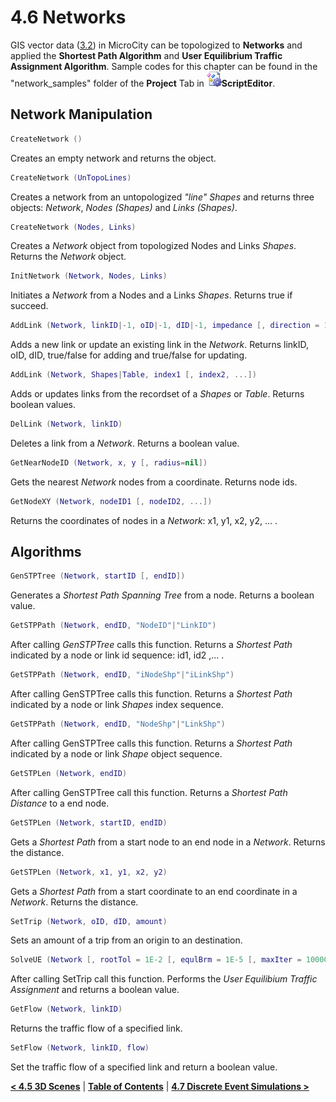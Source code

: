# 4.6 Networks
GIS vector data ([3.2](3.2_vector_shapes)) in MicroCity can be topologized to **Networks** and applied the **Shortest Path Algorithm** and **User Equilibrium Traffic Assignment Algorithm**. Sample codes for this chapter can be found in the "network_samples" folder of the **Project** Tab in ![icon](imgs/icon_script_editor.png)**ScriptEditor**.
## Network Manipulation
```lua
CreateNetwork ()
```
Creates an empty network and returns the object.
```lua
CreateNetwork (UnTopoLines)
```
Creates a network from an untopologized *"line" Shapes* and returns three objects: *Network*, *Nodes (Shapes)* and *Links (Shapes)*.
```lua
CreateNetwork (Nodes, Links)
```
Creates a *Network* object from topologized Nodes and Links *Shapes*. Returns the *Network* object.
```lua
InitNetwork (Network, Nodes, Links)
```
Initiates a *Network* from a Nodes and a Links *Shapes*. Returns true if succeed.
```lua
AddLink (Network, linkID|-1, oID|-1, dID|-1, impedance [, direction = 1 [, capacity = 1E+38]])
```
Adds a new link or update an existing link in the *Network*. Returns linkID, oID, dID, true/false for adding and true/false for updating.
```lua
AddLink (Network, Shapes|Table, index1 [, index2, ...])
```
Adds or updates links from the recordset of a *Shapes* or *Table*. Returns boolean values.
```lua
DelLink (Network, linkID)
```
Deletes a link from a *Network*. Returns a boolean value. 
```lua
GetNearNodeID (Network, x, y [, radius=nil])
```
Gets the nearest *Network* nodes from a coordinate. Returns node ids. 
```lua
GetNodeXY (Network, nodeID1 [, nodeID2, ...])
```
Returns the coordinates of nodes in a *Network*: x1, y1, x2, y2, ... .
## Algorithms
```lua
GenSTPTree (Network, startID [, endID])
```
Generates a *Shortest Path Spanning Tree* from a node. Returns a boolean value.
```lua
GetSTPPath (Network, endID, "NodeID"|"LinkID")
```
After calling *GenSTPTree* calls this function. Returns a *Shortest Path* indicated by a node or link id sequence: id1, id2 ,... . 
```lua
GetSTPPath (Network, endID, "iNodeShp"|"iLinkShp")
```
After calling GenSTPTree calls this function. Returns a *Shortest Path* indicated by a node or link *Shapes* index sequence.
```lua
GetSTPPath (Network, endID, "NodeShp"|"LinkShp")
```
After calling GenSTPTree calls this function. Returns a *Shortest Path* indicated by a node or link *Shape* object sequence.
```lua
GetSTPLen (Network, endID)
```
After calling GenSTPTree call this function. Returns a *Shortest Path Distance* to a end node.
```lua
GetSTPLen (Network, startID, endID)
```
Gets a *Shortest Path* from a start node to an end node in a *Network*. Returns the distance.
```lua
GetSTPLen (Network, x1, y1, x2, y2)
```
Gets a *Shortest Path* from a start coordinate to an end coordinate in a *Network*. Returns the distance.
```lua
SetTrip (Network, oID, dID, amount)
```
Sets an amount of a trip from an origin to an destination.
```lua
SolveUE (Network [, rootTol = 1E-2 [, equlBrm = 1E-5 [, maxIter = 10000]]])
```
After calling SetTrip call this function. Performs the *User Equilibium Traffic Assignment* and returns a boolean value.
```lua
GetFlow (Network, linkID)
```
Returns the traffic flow of a specified link.
```lua
SetFlow (Network, linkID, flow)
```
Set the traffic flow of a specified link and return a boolean value.

[**< 4.5 3D Scenes**](4.5_3d_scenes.md) | [**Table of Contents**](.) | [**4.7 Discrete Event Simulations >**](4.7_des_simulations.md)
